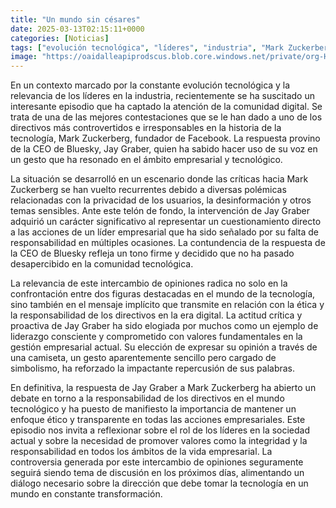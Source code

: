 ```yaml
---
title: "Un mundo sin césares"
date: 2025-03-13T02:15:11+0000
categories: [Noticias]
tags: ["evolución tecnológica", "líderes", "industria", "Mark Zuckerberg", "Bluesky", "responsabilidad", "tecnología."]
image: "https://oaidalleapiprodscus.blob.core.windows.net/private/org-HKmKxpuNw3Y88lm4EBrIPq0n/user-ZwiCXOggLL8ZNNKE2g7rXFmV/img-urAAFrurVKdUiy5shYD8ZKH7.png?st=2025-03-13T01%3A15%3A11Z&se=2025-03-13T03%3A15%3A11Z&sp=r&sv=2024-08-04&sr=b&rscd=inline&rsct=image/png&skoid=d505667d-d6c1-4a0a-bac7-5c84a87759f8&sktid=a48cca56-e6da-484e-a814-9c849652bcb3&skt=2025-03-12T18%3A37%3A33Z&ske=2025-03-13T18%3A37%3A33Z&sks=b&skv=2024-08-04&sig=9jq/mKMFp19ijhAPqQ38nJvEwAForEitRgKbuc3v1LE%3D"
---
```


En un contexto marcado por la constante evolución tecnológica y la relevancia de los líderes en la industria, recientemente se ha suscitado un interesante episodio que ha captado la atención de la comunidad digital. Se trata de una de las mejores contestaciones que se le han dado a uno de los directivos más controvertidos e irresponsables en la historia de la tecnología, Mark Zuckerberg, fundador de Facebook. La respuesta provino de la CEO de Bluesky, Jay Graber, quien ha sabido hacer uso de su voz en un gesto que ha resonado en el ámbito empresarial y tecnológico.

La situación se desarrolló en un escenario donde las críticas hacia Mark Zuckerberg se han vuelto recurrentes debido a diversas polémicas relacionadas con la privacidad de los usuarios, la desinformación y otros temas sensibles. Ante este telón de fondo, la intervención de Jay Graber adquirió un carácter significativo al representar un cuestionamiento directo a las acciones de un líder empresarial que ha sido señalado por su falta de responsabilidad en múltiples ocasiones. La contundencia de la respuesta de la CEO de Bluesky refleja un tono firme y decidido que no ha pasado desapercibido en la comunidad tecnológica.

La relevancia de este intercambio de opiniones radica no solo en la confrontación entre dos figuras destacadas en el mundo de la tecnología, sino también en el mensaje implícito que transmite en relación con la ética y la responsabilidad de los directivos en la era digital. La actitud crítica y proactiva de Jay Graber ha sido elogiada por muchos como un ejemplo de liderazgo consciente y comprometido con valores fundamentales en la gestión empresarial actual. Su elección de expresar su opinión a través de una camiseta, un gesto aparentemente sencillo pero cargado de simbolismo, ha reforzado la impactante repercusión de sus palabras.

En definitiva, la respuesta de Jay Graber a Mark Zuckerberg ha abierto un debate en torno a la responsabilidad de los directivos en el mundo tecnológico y ha puesto de manifiesto la importancia de mantener un enfoque ético y transparente en todas las acciones empresariales. Este episodio nos invita a reflexionar sobre el rol de los líderes en la sociedad actual y sobre la necesidad de promover valores como la integridad y la responsabilidad en todos los ámbitos de la vida empresarial. La controversia generada por este intercambio de opiniones seguramente seguirá siendo tema de discusión en los próximos días, alimentando un diálogo necesario sobre la dirección que debe tomar la tecnología en un mundo en constante transformación.
    